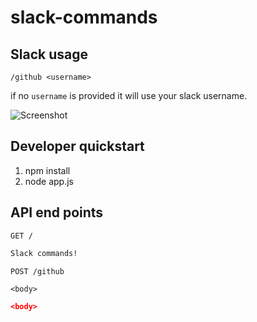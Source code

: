 # slack-commands

## Slack usage

`/github <username>`

if no `username` is provided it will use your slack username.

![Screenshot](https://cloud.githubusercontent.com/assets/624760/21960883/fe0e763c-daf0-11e6-8383-6ec840fcc6f4.png)

## Developer quickstart

1. npm install
2. node app.js

## API end points
 
```http
GET /
```

```html
Slack commands!
```
 
```http
POST /github

<body>
```

```json
<body>
```
